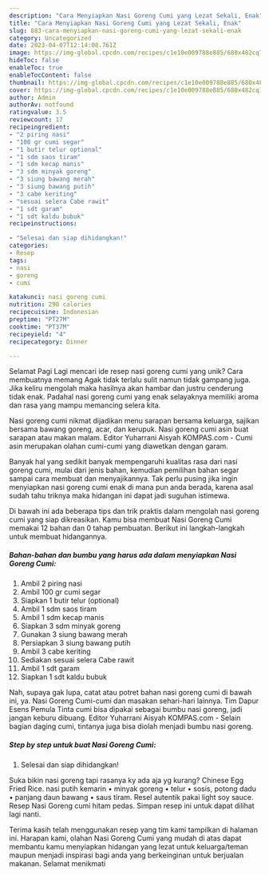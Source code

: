 ```yaml
---
description: "Cara Menyiapkan Nasi Goreng Cumi yang Lezat Sekali, Enak"
title: "Cara Menyiapkan Nasi Goreng Cumi yang Lezat Sekali, Enak"
slug: 883-cara-menyiapkan-nasi-goreng-cumi-yang-lezat-sekali-enak
category: Uncategorized
date: 2023-04-07T12:14:08.761Z
image: https://img-global.cpcdn.com/recipes/c1e10e009788e885/680x482cq70/nasi-goreng-cumi-foto-resep-utama.jpg
hideToc: false
enableToc: true
enableTocContent: false
thumbnail: https://img-global.cpcdn.com/recipes/c1e10e009788e885/680x482cq70/nasi-goreng-cumi-foto-resep-utama.jpg
cover: https://img-global.cpcdn.com/recipes/c1e10e009788e885/680x482cq70/nasi-goreng-cumi-foto-resep-utama.jpg
author: Admin
authorAv: notfound
ratingvalue: 3.5
reviewcount: 17
recipeingredient:
- "2 piring nasi"
- "100 gr cumi segar"
- "1 butir telur optional"
- "1 sdm saos tiram"
- "1 sdm kecap manis"
- "3 sdm minyak goreng"
- "3 siung bawang merah"
- "3 siung bawang putih"
- "3 cabe keriting"
- "sesuai selera Cabe rawit"
- "1 sdt garam"
- "1 sdt kaldu bubuk"
recipeinstructions:

- "Selesai dan siap dihidangkan!"
categories:
- Resep
tags:
- nasi
- goreng
- cumi

katakunci: nasi goreng cumi 
nutrition: 298 calories
recipecuisine: Indonesian
preptime: "PT27M"
cooktime: "PT37M"
recipeyield: "4"
recipecategory: Dinner

---
```



Selamat Pagi Lagi mencari ide resep nasi goreng cumi yang unik? Cara membuatnya memang Agak tidak terlalu sulit namun tidak gampang juga. Jika keliru mengolah maka hasilnya akan hambar dan justru cenderung tidak enak. Padahal nasi goreng cumi yang enak selayaknya memiliki aroma dan rasa yang mampu memancing selera kita.


Nasi goreng cumi nikmat dijadikan menu sarapan bersama keluarga, sajikan bersama bawang goreng, acar, dan kerupuk. Nasi goreng cumi asin buat sarapan atau makan malam. Editor Yuharrani Aisyah KOMPAS.com - Cumi asin merupakan olahan cumi-cumi yang diawetkan dengan garam.

Banyak hal yang sedikit banyak mempengaruhi kualitas rasa dari nasi goreng cumi, mulai dari jenis bahan, kemudian pemilihan bahan segar sampai cara membuat dan menyajikannya. Tak perlu pusing jika ingin menyiapkan nasi goreng cumi enak di mana pun anda berada, karena asal sudah tahu triknya maka hidangan ini dapat jadi suguhan istimewa.


Di bawah ini ada beberapa tips dan trik praktis dalam mengolah nasi goreng cumi yang siap dikreasikan. Kamu bisa membuat Nasi Goreng Cumi memakai 12 bahan dan 0 tahap pembuatan. Berikut ini langkah-langkah untuk membuat hidangannya.

<!--inarticleads1-->

##### Bahan-bahan dan bumbu yang harus ada dalam menyiapkan Nasi Goreng Cumi:

1. Ambil 2 piring nasi
1. Ambil 100 gr cumi segar
1. Siapkan 1 butir telur (optional)
1. Ambil 1 sdm saos tiram
1. Ambil 1 sdm kecap manis
1. Siapkan 3 sdm minyak goreng
1. Gunakan 3 siung bawang merah
1. Persiapkan 3 siung bawang putih
1. Ambil 3 cabe keriting
1. Sediakan sesuai selera Cabe rawit
1. Ambil 1 sdt garam
1. Siapkan 1 sdt kaldu bubuk


Nah, supaya gak lupa, catat atau potret bahan nasi goreng cumi di bawah ini, ya. Nasi Goreng Cumi-cumi dan masakan sehari-hari lainnya. Tim Dapur Esens Pemula Tinta cumi bisa dipakai sebagai bumbu nasi goreng, jadi jangan keburu dibuang. Editor Yuharrani Aisyah KOMPAS.com - Selain bagian daging cumi, tintanya juga bisa diolah menjadi bumbu nasi goreng. 

<!--inarticleads2-->

##### Step by step untuk buat Nasi Goreng Cumi:


1. Selesai dan siap dihidangkan!

Suka bikin nasi goreng tapi rasanya ky ada aja yg kurang? Chinese Egg Fried Rice. nasi putih kemarin • minyak goreng • telur • sosis, potong dadu • panjang daun bawang • saus tiram. Resel autentik pakai light soy sauce. Resep Nasi Goreng cumi hitam pedas. Simpan resep ini untuk dapat dilihat lagi nanti. 

Terima kasih telah menggunakan resep yang tim kami tampilkan di halaman ini. Harapan kami, olahan Nasi Goreng Cumi yang mudah di atas dapat membantu kamu menyiapkan hidangan yang lezat untuk keluarga/teman maupun menjadi inspirasi bagi anda yang berkeinginan untuk berjualan makanan. Selamat menikmati
